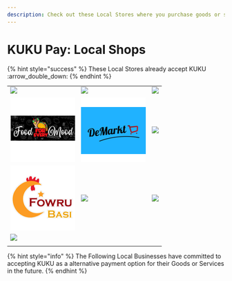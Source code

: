 ```yaml
---
description: Check out these Local Stores where you purchase goods or services with KUKU
---
```


# KUKU Pay: Local Shops

{% hint style="success" %}
These Local Stores already accept KUKU :arrow\_double\_down:
{% endhint %}

|                                                            |                                                           |                                                                   |
| ---------------------------------------------------------- | --------------------------------------------------------- | ----------------------------------------------------------------- |
| ![](../../../../.gitbook/assets/ProSol\_HighQuality.jpg)   | ![](../../../../.gitbook/assets/Centaur\_HighQuality.jpg) | ![](<../../../../.gitbook/assets/MiddleMen\_HighQuality (1).jpg>) |
| ![](<../../../../.gitbook/assets/image (24).png>)          | ![](../../../../.gitbook/assets/demarkt.png)              | ![](../../../../.gitbook/assets/GreenSol\_LowQuality.jpg)         |
| ![](<../../../../.gitbook/assets/image (29).png>)          | ![](../../../../.gitbook/assets/M-iT\_LowQuality.png)     | ![](../../../../.gitbook/assets/Sns\_Logo\_2021.jpg)              |
| ![](../../../../.gitbook/assets/Sticker\_CasualFriday.jpg) |                                                           |                                                                   |
|                                                            |                                                           |                                                                   |

{% hint style="info" %}
The Following Local Businesses have committed to accepting KUKU as a alternative payment option for their Goods or Services in the future.
{% endhint %}
